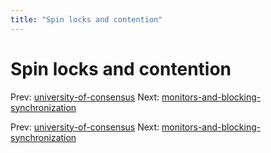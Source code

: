 ```yaml
---
title: "Spin locks and contention"
---
```


# Spin locks and contention

Prev: [university-of-consensus](university-of-consensus.md)
Next: [monitors-and-blocking-synchronization](monitors-and-blocking-synchronization.md)

Prev: [university-of-consensus](university-of-consensus.md)
Next: [monitors-and-blocking-synchronization](monitors-and-blocking-synchronization.md)
